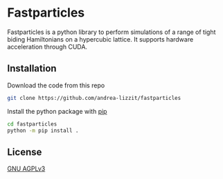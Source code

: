 # Fastparticles

Fastparticles is a python library to perform simulations of a range of tight biding Hamiltonians on a hypercubic lattice. It supports hardware acceleration through CUDA.

## Installation
Download the code from this repo

```bash
git clone https://github.com/andrea-lizzit/fastparticles
```

Install the python package with [pip](https://pip.pypa.io/en/stable/)
```bash
cd fastparticles
python -m pip install .
```
## License

[GNU AGPLv3](https://choosealicense.com/licenses/agpl-3.0/)
